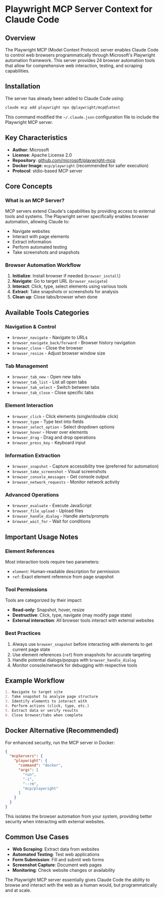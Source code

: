 # Playwright MCP Server Context for Claude Code

## Overview

The Playwright MCP (Model Context Protocol) server enables Claude Code to control web browsers programmatically through Microsoft's Playwright automation framework. This server provides 24 browser automation tools that allow for comprehensive web interaction, testing, and scraping capabilities.

## Installation

The server has already been added to Claude Code using:
```bash
claude mcp add playwright npx @playwright/mcp@latest
```

This command modified the `~/.claude.json` configuration file to include the Playwright MCP server.

## Key Characteristics

- **Author**: Microsoft
- **License**: Apache License 2.0
- **Repository**: [github.com/microsoft/playwright-mcp](https://github.com/microsoft/playwright-mcp)
- **Docker Image**: `mcp/playwright` (recommended for safer execution)
- **Protocol**: stdio-based MCP server

## Core Concepts

### What is an MCP Server?

MCP servers extend Claude's capabilities by providing access to external tools and systems. The Playwright server specifically enables browser automation, allowing Claude to:
- Navigate websites
- Interact with page elements
- Extract information
- Perform automated testing
- Take screenshots and snapshots

### Browser Automation Workflow

1. **Initialize**: Install browser if needed (`browser_install`)
2. **Navigate**: Go to target URL (`browser_navigate`)
3. **Interact**: Click, type, select elements using various tools
4. **Extract**: Take snapshots or screenshots for analysis
5. **Clean up**: Close tabs/browser when done

## Available Tools Categories

### Navigation & Control
- `browser_navigate` - Navigate to URLs
- `browser_navigate_back/forward` - Browser history navigation
- `browser_close` - Close the browser
- `browser_resize` - Adjust browser window size

### Tab Management
- `browser_tab_new` - Open new tabs
- `browser_tab_list` - List all open tabs
- `browser_tab_select` - Switch between tabs
- `browser_tab_close` - Close specific tabs

### Element Interaction
- `browser_click` - Click elements (single/double click)
- `browser_type` - Type text into fields
- `browser_select_option` - Select dropdown options
- `browser_hover` - Hover over elements
- `browser_drag` - Drag and drop operations
- `browser_press_key` - Keyboard input

### Information Extraction
- `browser_snapshot` - Capture accessibility tree (preferred for automation)
- `browser_take_screenshot` - Visual screenshots
- `browser_console_messages` - Get console output
- `browser_network_requests` - Monitor network activity

### Advanced Operations
- `browser_evaluate` - Execute JavaScript
- `browser_file_upload` - Upload files
- `browser_handle_dialog` - Handle alerts/prompts
- `browser_wait_for` - Wait for conditions

## Important Usage Notes

### Element References
Most interaction tools require two parameters:
- `element`: Human-readable description for permission
- `ref`: Exact element reference from page snapshot

### Tool Permissions
Tools are categorized by their impact:
- **Read-only**: Snapshot, hover, resize
- **Destructive**: Click, type, navigate (may modify page state)
- **External interaction**: All browser tools interact with external websites

### Best Practices
1. Always use `browser_snapshot` before interacting with elements to get current page state
2. Use element references (`ref`) from snapshots for accurate targeting
3. Handle potential dialogs/popups with `browser_handle_dialog`
4. Monitor console/network for debugging with respective tools

## Example Workflow

```markdown
1. Navigate to target site
2. Take snapshot to analyze page structure
3. Identify elements to interact with
4. Perform actions (click, type, etc.)
5. Extract data or verify results
6. Close browser/tabs when complete
```

## Docker Alternative (Recommended)

For enhanced security, run the MCP server in Docker:

```json
{
  "mcpServers": {
    "playwright": {
      "command": "docker",
      "args": [
        "run",
        "-i",
        "--rm",
        "mcp/playwright"
      ]
    }
  }
}
```

This isolates the browser automation from your system, providing better security when interacting with external websites.

## Common Use Cases

- **Web Scraping**: Extract data from websites
- **Automated Testing**: Test web applications
- **Form Submission**: Fill and submit web forms
- **Screenshot Capture**: Document web pages
- **Monitoring**: Check website changes or availability

The Playwright MCP server essentially gives Claude Code the ability to browse and interact with the web as a human would, but programmatically and at scale.